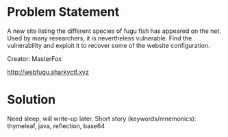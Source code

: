 # Problem Statement

A new site listing the different species of fugu fish has appeared on the net. Used by many researchers, it is nevertheless vulnerable. Find the vulnerability and exploit it to recover some of the website configuration.

Creator: MasterFox

http://webfugu.sharkyctf.xyz


# Solution

Need sleep, will write-up later. Short story (keywords/mnemonics): thymeleaf, java, reflection, base64
